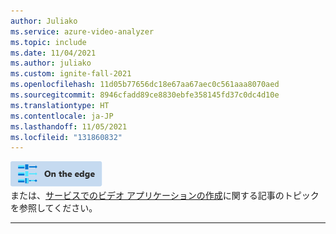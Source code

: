 ```yaml
---
author: Juliako
ms.service: azure-video-analyzer
ms.topic: include
ms.date: 11/04/2021
ms.author: juliako
ms.custom: ignite-fall-2021
ms.openlocfilehash: 11d05b77656dc18e67aa67aec0c561aaa8070aed
ms.sourcegitcommit: 8946cfadd89ce8830ebfe358145fd37c0dc4d10e
ms.translationtype: HT
ms.contentlocale: ja-JP
ms.lasthandoff: 11/05/2021
ms.locfileid: "131860832"
---
```

![Edge アイコン](../media/env-icon/edge.png)  
または、[サービスでのビデオ アプリケーションの作成](../../index.yml)に関する記事のトピックを参照してください。

---
